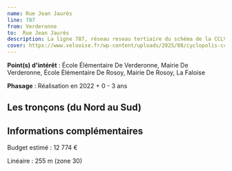 ```yaml
---
name: Rue Jean Jaurès
line: 787
from: Verderonne
to:  Rue Jean Jaurès 
description: La ligne 787, réseau reseau tertiaire du schéma de la CCLVD (tronçon 187) concerne Verderonne - Rue Jean Jaurès
cover: https://www.velooise.fr/wp-content/uploads/2025/08/cyclopolis-cclvd-187.jpg
---
```


**Point(s) d'intérêt** : École Élémentaire De Verderonne, Mairie De Verderonne, École Élémentaire De Rosoy, Mairie De Rosoy, La Faloise

**Phasage** : Réalisation en 2022 + 0 - 3 ans

## Les tronçons (du Nord au Sud)

## Informations complémentaires

Budget estimé :  12 774 € 

Linéaire : 255 m (zone 30)

